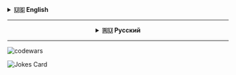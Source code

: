 <details id="english">
<summary><b>🇺🇸 English</b></summary>

  <img src="en-header.svg" width="100%" height="100%">

  | 💾 **Databases** | ![MySQL](https://img.shields.io/badge/mysql-4479A1.svg?style=for-the-badge&logo=mysql&logoColor=white) ![Postgres](https://img.shields.io/badge/postgres-%23316192.svg?style=for-the-badge&logo=postgresql&logoColor=white) |
  | :------------: | :------------: |
  | <img src="https://raw.githubusercontent.com/devicons/devicon/master/icons/python/python-original.svg" alt="python" width="20" height="20"/> **Python** | ![Django](https://img.shields.io/badge/django-%23092E20.svg?style=for-the-badge&logo=django&logoColor=white) ![Flask](https://img.shields.io/badge/flask-%23000.svg?style=for-the-badge&logo=flask&logoColor=white) ![FastAPI](https://img.shields.io/badge/FastAPI-005571?style=for-the-badge&logo=fastapi) ![NumPy](https://img.shields.io/badge/numpy-%23013243.svg?style=for-the-badge&logo=numpy&logoColor=white) |
  | <img src="https://raw.githubusercontent.com/devicons/devicon/master/icons/javascript/javascript-original.svg" alt="javascript" width="20" height="20"/> **JavaScript** | ![React](https://img.shields.io/badge/react-%2320232a.svg?style=for-the-badge&logo=react&logoColor=%2361DAFB) ![TypeScript](https://img.shields.io/badge/typescript-%23007ACC.svg?style=for-the-badge&logo=typescript&logoColor=white) ![NodeJS](https://img.shields.io/badge/node.js-6DA55F?style=for-the-badge&logo=node.js&logoColor=white) ![Express.js](https://img.shields.io/badge/express.js-%23404d59.svg?style=for-the-badge&logo=express&logoColor=%2361DAFB) |
  | <img src="https://raw.githubusercontent.com/devicons/devicon/master/icons/linux/linux-original.svg" alt="linux" width="20" height="20"/> **Deployment** | ![NPM](https://img.shields.io/badge/NPM-%23CB3837.svg?style=for-the-badge&logo=npm&logoColor=white) ![Linux](https://img.shields.io/badge/Linux-FCC624?style=for-the-badge&logo=linux&logoColor=black) ![Nginx](https://img.shields.io/badge/nginx-%23009639.svg?style=for-the-badge&logo=nginx&logoColor=white) |
  | <img src="https://i.pinimg.com/originals/e2/9d/91/e29d916cf40ade4cf03af70266555939.gif" alt="" width="30" height="30"/> **Mathematics** | School curriculum, mathematical analysis, linear algebra, mathematical statistics, topology, combinatorics |
  |  |  |
  | <img src="https://media.tenor.com/XLprFoJLe6kAAAAj/lain-serial-experiments-lain.gif" alt="" width="30" height="30"/> **I use** | ![Linux Mint](https://img.shields.io/badge/Linux%20Mint-87CF3E?style=for-the-badge&logo=Linux%20Mint&logoColor=white) ![Firefox](https://img.shields.io/badge/Firefox-FF7139?style=for-the-badge&logo=Firefox-Browser&logoColor=white) ![TOR](https://img.shields.io/badge/tor-%237E4798.svg?style=for-the-badge&logo=tor-project&logoColor=white) ![Sublime Text](https://img.shields.io/badge/sublime_text-%23575757.svg?style=for-the-badge&logo=sublime-text&logoColor=important) ![Vim](https://img.shields.io/badge/VIM-%2311AB00.svg?style=for-the-badge&logo=vim&logoColor=white) ![Postman](https://img.shields.io/badge/Postman-FF6C37?style=for-the-badge&logo=postman&logoColor=white) ![Git](https://img.shields.io/badge/git-%23F05033.svg?style=for-the-badge&logo=git&logoColor=white) ![GitHub](https://img.shields.io/badge/github-%23121011.svg?style=for-the-badge&logo=github&logoColor=white) ![Gimp Gnu Image Manipulation Program](https://img.shields.io/badge/Gimp-657D8B?style=for-the-badge&logo=gimp&logoColor=FFFFFF) ![Vivo](https://img.shields.io/badge/Vivo-%2300BFFF.svg?style=for-the-badge&logo=vivo&logoColor=black) |


**CONTACTS** <img src="https://i.giphy.com/0CJt0lqXbO8C2hHoa8.webp" alt="" width="45" height="45"/> [<img src='https://cdn.jsdelivr.net/npm/simple-icons@3.0.1/icons/github.svg' alt='github' height='40'>](https://github.com/HydrogenOxideOverdose) [<img src='https://cdn.jsdelivr.net/npm/simple-icons@3.0.1/icons/telegram.svg' alt='telegram' height='40'>](https://t.me/Telega_dlia_raboti_s_hhru
) 


</details>


-------------

<details align="center" id="русский"> <summary><b>🇷🇺 Русский</b></summary>

  <img src="rus-background.svg" width="100%" height="100%">


  |   💾 **Базы данных**  |  ![MySQL](https://img.shields.io/badge/mysql-4479A1.svg?style=for-the-badge&logo=mysql&logoColor=white)  ![Postgres](https://img.shields.io/badge/postgres-%23316192.svg?style=for-the-badge&logo=postgresql&logoColor=white)  |
  | :------------: | :------------: |
  |  <img src="https://raw.githubusercontent.com/devicons/devicon/master/icons/python/python-original.svg" alt="python" width="20" height="20"/>  **Python** | ![Django](https://img.shields.io/badge/django-%23092E20.svg?style=for-the-badge&logo=django&logoColor=white) ![Flask](https://img.shields.io/badge/flask-%23000.svg?style=for-the-badge&logo=flask&logoColor=white) ![FastAPI](https://img.shields.io/badge/FastAPI-005571?style=for-the-badge&logo=fastapi) ![NumPy](https://img.shields.io/badge/numpy-%23013243.svg?style=for-the-badge&logo=numpy&logoColor=white) |
  | <img src="https://raw.githubusercontent.com/devicons/devicon/master/icons/javascript/javascript-original.svg" alt="javascript" width="20" height="20"/>  **JavaScript**  |     ![React](https://img.shields.io/badge/react-%2320232a.svg?style=for-the-badge&logo=react&logoColor=%2361DAFB) ![TypeScript](https://img.shields.io/badge/typescript-%23007ACC.svg?style=for-the-badge&logo=typescript&logoColor=white) ![NodeJS](https://img.shields.io/badge/node.js-6DA55F?style=for-the-badge&logo=node.js&logoColor=white) ![Express.js](https://img.shields.io/badge/express.js-%23404d59.svg?style=for-the-badge&logo=express&logoColor=%2361DAFB) |
  | <img src="https://raw.githubusercontent.com/devicons/devicon/master/icons/linux/linux-original.svg" alt="linux" width="20" height="20"/>  **Деплой** |  ![NPM](https://img.shields.io/badge/NPM-%23CB3837.svg?style=for-the-badge&logo=npm&logoColor=white) ![Linux](https://img.shields.io/badge/Linux-FCC624?style=for-the-badge&logo=linux&logoColor=black) ![Nginx](https://img.shields.io/badge/nginx-%23009639.svg?style=for-the-badge&logo=nginx&logoColor=white) |
  | <img src="https://i.pinimg.com/originals/e2/9d/91/e29d916cf40ade4cf03af70266555939.gif" alt="" width="30" height="30"/>  **Математика** |  Школьный курс, математический анализ, линейная алгебра, математическая статистика, топология, комбинаторика |
  |   |   |
  | <img src="https://media.tenor.com/XLprFoJLe6kAAAAj/lain-serial-experiments-lain.gif" alt="" width="30" height="30"/>  **Я  использую**  |  ![Linux Mint](https://img.shields.io/badge/Linux%20Mint-87CF3E?style=for-the-badge&logo=Linux%20Mint&logoColor=white) ![Firefox](https://img.shields.io/badge/Firefox-FF7139?style=for-the-badge&logo=Firefox-Browser&logoColor=white) ![TOR](https://img.shields.io/badge/tor-%237E4798.svg?style=for-the-badge&logo=tor-project&logoColor=white) ![Sublime Text](https://img.shields.io/badge/sublime_text-%23575757.svg?style=for-the-badge&logo=sublime-text&logoColor=important) ![Vim](https://img.shields.io/badge/VIM-%2311AB00.svg?style=for-the-badge&logo=vim&logoColor=white) ![Postman](https://img.shields.io/badge/Postman-FF6C37?style=for-the-badge&logo=postman&logoColor=white) ![Git](https://img.shields.io/badge/git-%23F05033.svg?style=for-the-badge&logo=git&logoColor=white) ![GitHub](https://img.shields.io/badge/github-%23121011.svg?style=for-the-badge&logo=github&logoColor=white) ![Gimp Gnu Image Manipulation Program](https://img.shields.io/badge/Gimp-657D8B?style=for-the-badge&logo=gimp&logoColor=FFFFFF) ![Vivo](https://img.shields.io/badge/Vivo-%2300BFFF.svg?style=for-the-badge&logo=vivo&logoColor=black) |


**МОИ КОНТАКТЫ** <img src="https://i.giphy.com/0CJt0lqXbO8C2hHoa8.webp" alt="" width="45" height="45"/> [<img src='https://cdn.jsdelivr.net/npm/simple-icons@3.0.1/icons/github.svg' alt='github' height='40'>](https://github.com/HydrogenOxideOverdose) [<img src='https://cdn.jsdelivr.net/npm/simple-icons@3.0.1/icons/telegram.svg' alt='telegram' height='40'>](https://t.me/Telega_dlia_raboti_s_hhru
) 

</details>


-------------



![codewars](https://www.codewars.com/users/HydrogenOxideOverdose/badges/large)

![Jokes Card](https://readme-jokes.vercel.app/api?theme=pinkish)



